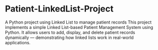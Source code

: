 # Patient-LinkedList-Project
A Python project using Linked List to manage patient records
This project implements a simple Linked List-based Patient Management System using Python.
It allows users to add, display, and delete patient records dynamically — demonstrating how linked lists work in real-world applications.
